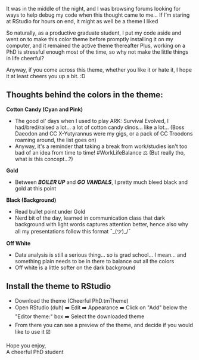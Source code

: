 It was in the middle of the night, and I was browsing forums looking for ways to help debug my code when this thought came to me… If I’m staring at RStudio for hours on end, it might as well be a theme I liked 

So naturally, as a productive graduate student, I put my code aside and went on to make this color theme before promptly installing it on my computer, and it remained the active theme thereafter
Plus, working on a PhD is stressful enough most of the time, so why not make the little things in life cheerful?

Anyway, if you come across this theme, whether you like it or hate it, I hope it at least cheers you up a bit. :D

## Thoughts behind the colors in the theme: 
**Cotton Candy (Cyan and Pink)**
  - The good ol' days when I used to play ARK: Survival Evolved, I had/bred/raised a lot... a lot of cotton candy dinos... like a lot... (Boss Daeodon and CC X-Yutyrannus were my gigs, or a pack of CC Troodons roaming around, the list goes on)
  - Anyway, it's a reminder that taking a break from work/studies isn't too bad of an idea from time to time! #WorkLifeBalance ⚖️ (But really tho, what is this concept...?)

**Gold**
  - Between **_BOILER UP_** and **_GO VANDALS_**, I pretty much bleed black and gold at this point

**Black (Background)**
  - Read bullet point under Gold
  - Nerd bit of the day, learned in communication class that dark background with light words captures attention better, hence also why all my presentations follow this format ¯\_(ツ)_/¯

**Off White**
  - Data analysis is still a serious thing... so is grad school... I mean... and something plain needs to be in there to balance out all the colors
  - Off white is a little softer on the dark background

## Install the theme to RStudio
- Download the theme (Cheerful PhD.tmTheme)
- Open RStudio (duh) ➡️ Edit ➡️ Appearance ➡️ Click on "Add" below the "Editor theme:" box ➡️ Select the downloaded theme
- From there you can see a preview of the theme, and decide if you would like to use it ☑️

Hope you enjoy, \
A cheerful PhD student
